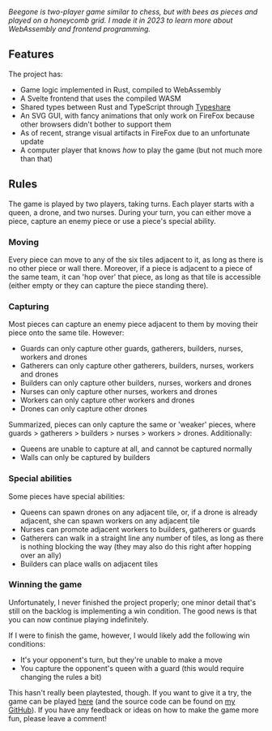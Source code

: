 *Beegone is two-player game similar to chess, but with bees as pieces and played on a honeycomb grid. I made it in 2023 to learn more about WebAssembly and frontend programming.*

## Features

The project has:

* Game logic implemented in Rust, compiled to WebAssembly
* A Svelte frontend that uses the compiled WASM
* Shared types between Rust and TypeScript through [Typeshare](https://github.com/1password/typeshare)
* An SVG GUI, with fancy animations that only work on FireFox because other browsers didn't bother to support them
* As of recent, strange visual artifacts in FireFox due to an unfortunate update
* A computer player that knows *how* to play the game (but not much more than that)

## Rules

The game is played by two players, taking turns. Each player starts with a queen, a drone, and two nurses. During your turn, you can either move a piece, capture an enemy piece or use a piece's special ability.

### Moving

Every piece can move to any of the six tiles adjacent to it, as long as there is no other piece or wall there. Moreover, if a piece is adjacent to a piece of the same team, it can 'hop over' that piece, as long as that tile is accessible (either empty or they can capture the piece standing there). 

### Capturing

Most pieces can capture an enemy piece adjacent to them by moving their piece onto the same tile. However:

* Guards can only capture other guards, gatherers, builders, nurses, workers and drones
* Gatherers can only capture other gatherers, builders, nurses, workers and drones
* Builders can only capture other builders, nurses, workers and drones
* Nurses can only capture other nurses, workers and drones
* Workers can only capture other workers and drones
* Drones can only capture other drones

Summarized, pieces can only capture the same or 'weaker' pieces, where guards > gatherers > builders > nurses > workers > drones. Additionally:

* Queens are unable to capture at all, and cannot be captured normally
* Walls can only be captured by builders

### Special abilities

Some pieces have special abilities:

* Queens can spawn drones on any adjacent tile, or, if a drone is already adjacent, she can spawn workers on any adjacent tile
* Nurses can promote adjacent workers to builders, gatherers or guards
* Gatherers can walk in a straight line any number of tiles, as long as there is nothing blocking the way (they may also do this right after hopping over an ally)
* Builders can place walls on adjacent tiles

### Winning the game

Unfortunately, I never finished the project properly; one minor detail that's still on the backlog is implementing a win condition. The good news is that you can now continue playing indefinitely.

If I were to finish the game, however, I would likely add the following win conditions:

* It's your opponent's turn, but they're unable to make a move
* You capture the opponent's queen with a guard (this would require changing the rules a bit)

This hasn't really been playtested, though. If you want to give it a try, the game can be played [here](https://beegone.tortoaster.com/) (and the source code can be found on [my GitHub](https://github.com/Tortoaster/beegone)). If you have any feedback or ideas on how to make the game more fun, please leave a comment!
